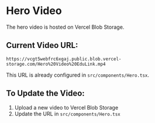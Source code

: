 # Hero Video

The hero video is hosted on Vercel Blob Storage.

## Current Video URL:
```
https://vcgt5webfrc6xgaj.public.blob.vercel-storage.com/Hero%20Video%20EduLink.mp4
```

This URL is already configured in `src/components/Hero.tsx`.

## To Update the Video:
1. Upload a new video to Vercel Blob Storage
2. Update the URL in `src/components/Hero.tsx`